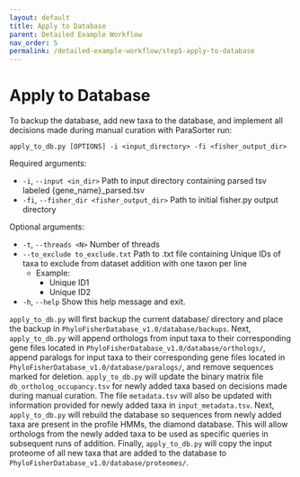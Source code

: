 ```yaml
---
layout: default
title: Apply to Database
parent: Detailed Example Workflow
nav_order: 5
permalink: /detailed-example-workflow/step5-apply-to-database
---
```


# Apply to Database

To backup the database, add new taxa to the database, and implement all decisions made during manual curation with ParaSorter run:

`apply_to_db.py [OPTIONS] -i <input_directory> -fi <fisher_output_dir>`

Required arguments:
  - `-i`, `--input <in_dir>` Path to input directory containing parsed tsv labeled {gene_name}_parsed.tsv
  - `-fi`, `--fisher_dir <fisher_output_dir>` Path to initial fisher.py output directory

Optional arguments:
  - `-t`, `--threads <N>` Number of threads
  - `--to_exclude to_exclude.txt` Path to .txt file containing Unique IDs of taxa to exclude from dataset addition with one taxon per line
    - Example: 
      - Unique ID1
      - Unique ID2
  - `-h`, `--help` Show this help message and exit.

`apply_to_db.py` will first backup the current database/ directory and place the backup in `PhyloFisherDatabase_v1.0/database/backups`. Next, `apply_to_db.py` will append orthologs from input taxa to their corresponding gene files located in `PhyloFisherDatabase_v1.0/database/orthologs/`, append paralogs for input taxa to their corresponding gene files located in `PhyloFisherDatabase_v1.0/database/paralogs/`, and remove sequences marked for deletion. `apply_to_db.py` will update the binary matrix file `db_ortholog_occupancy.tsv` for newly added taxa based on decisions made during manual curation. The file `metadata.tsv` will also be updated with information provided for newly added taxa in `input_metadata.tsv`. Next, `apply_to_db.py` will rebuild the database so sequences from newly added taxa are present in the profile HMMs, the diamond database. This will allow orthologs from the newly added taxa to be used as specific queries in subsequent runs of addition. Finally, `apply_to_db.py` will copy the input proteome of all new taxa that are added to the database to `PhyloFisherDatabase_v1.0/database/proteomes/`.